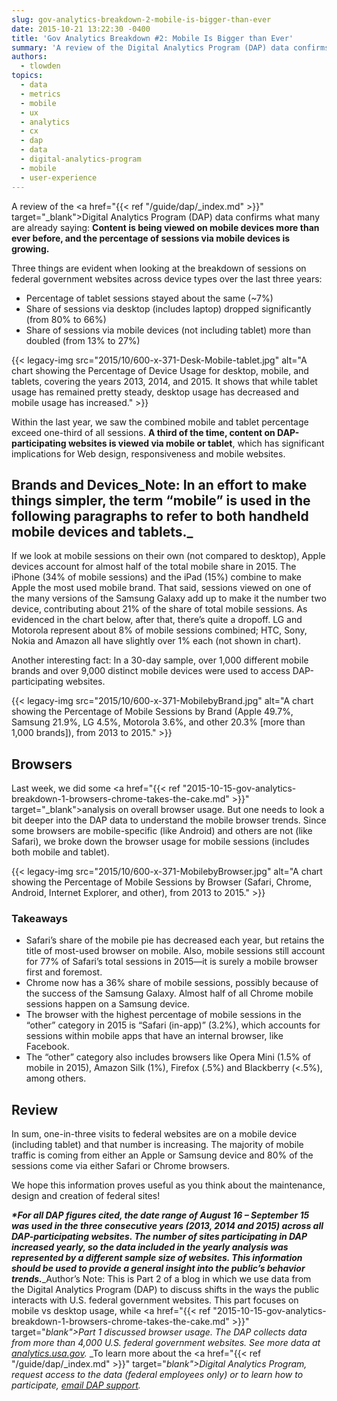 ```yaml
---
slug: gov-analytics-breakdown-2-mobile-is-bigger-than-ever
date: 2015-10-21 13:22:30 -0400
title: 'Gov Analytics Breakdown #2: Mobile Is Bigger than Ever'
summary: 'A review of the Digital Analytics Program (DAP) data confirms what many are already saying: Content is being viewed on mobile devices more than ever before, and the percentage of sessions via mobile devices is growing. Three things are evident when looking at the breakdown of sessions on federal government websites across device types over the'
authors:
  - tlowden
topics:
  - data
  - metrics
  - mobile
  - ux
  - analytics
  - cx
  - dap
  - data
  - digital-analytics-program
  - mobile
  - user-experience
---
```


A review of the <a href="{{< ref "/guide/dap/_index.md" >}}" target="_blank">Digital Analytics Program</a> (DAP) data confirms what many are already saying: **Content is being viewed on mobile devices more than ever before, and the percentage of sessions via mobile devices is growing.**

Three things are evident when looking at the breakdown of sessions on federal government websites across device types over the last three years:

  * Percentage of tablet sessions stayed about the same (~7%)
  * Share of sessions via desktop (includes laptop) dropped significantly (from 80% to 66%)
  * Share of sessions via mobile devices (not including tablet) more than doubled (from 13% to 27%)

{{< legacy-img src="2015/10/600-x-371-Desk-Mobile-tablet.jpg" alt="A chart showing the Percentage of Device Usage for desktop, mobile, and tablets, covering the years 2013, 2014, and 2015. It shows that while tablet usage has remained pretty steady, desktop usage has decreased and mobile usage has increased." >}}

Within the last year, we saw the combined mobile and tablet percentage exceed one-third of all sessions. **A third of the time, content on DAP-participating websites is viewed via mobile or tablet**, which has significant implications for Web design, responsiveness and mobile websites.

## Brands and Devices_Note: In an effort to make things simpler, the term “mobile” is used in the following paragraphs to refer to both handheld mobile devices and tablets._

If we look at mobile sessions on their own (not compared to desktop), Apple devices account for almost half of the total mobile share in 2015. The iPhone (34% of mobile sessions) and the iPad (15%) combine to make Apple the most used mobile brand. That said, sessions viewed on one of the many versions of the Samsung Galaxy add up to make it the number two device, contributing about 21% of the share of total mobile sessions. As evidenced in the chart below, after that, there’s quite a dropoff. LG and Motorola represent about 8% of mobile sessions combined; HTC, Sony, Nokia and Amazon all have slightly over 1% each (not shown in chart).

Another interesting fact: In a 30-day sample, over 1,000 different mobile brands and over 9,000 distinct mobile devices were used to access DAP-participating websites.

{{< legacy-img src="2015/10/600-x-371-MobilebyBrand.jpg" alt="A chart showing the Percentage of Mobile Sessions by Brand (Apple 49.7%, Samsung 21.9%, LG 4.5%, Motorola 3.6%, and other 20.3% [more than 1,000 brands]), from 2013 to 2015." >}}

## Browsers

Last week, we did some <a href="{{< ref "2015-10-15-gov-analytics-breakdown-1-browsers-chrome-takes-the-cake.md" >}}" target="_blank">analysis on overall browser usage</a>. But one needs to look a bit deeper into the DAP data to understand the mobile browser trends. Since some browsers are mobile-specific (like Android) and others are not (like Safari), we broke down the browser usage for mobile sessions (includes both mobile and tablet).

{{< legacy-img src="2015/10/600-x-371-MobilebyBrowser.jpg" alt="A chart showing the Percentage of Mobile Sessions by Browser (Safari, Chrome, Android, Internet Explorer, and other), from 2013 to 2015." >}}

### Takeaways

  * Safari’s share of the mobile pie has decreased each year, but retains the title of most-used browser on mobile. Also, mobile sessions still account for 77% of Safari’s total sessions in 2015—it is surely a mobile browser first and foremost.
  * Chrome now has a 36% share of mobile sessions, possibly because of the success of the Samsung Galaxy. Almost half of all Chrome mobile sessions happen on a Samsung device.
  * The browser with the highest percentage of mobile sessions in the &#8220;other&#8221; category in 2015 is &#8220;Safari (in-app)&#8221; (3.2%), which accounts for sessions within mobile apps that have an internal browser, like Facebook.
  * The “other” category also includes browsers like Opera Mini (1.5% of mobile in 2015), Amazon Silk (1%), Firefox (.5%) and Blackberry (<.5%), among others.

## Review

In sum, one-in-three visits to federal websites are on a mobile device (including tablet) and that number is increasing. The majority of mobile traffic is coming from either an Apple or Samsung device and 80% of the sessions come via either Safari or Chrome browsers.

We hope this information proves useful as you think about the maintenance, design and creation of federal sites!

**_*For all DAP figures cited, the date range of August 16 &#8211; September 15 was used in the three consecutive years (2013, 2014 and 2015) across all DAP-participating websites. The number of sites participating in DAP increased yearly, so the data included in the yearly analysis was represented by a different sample size of websites. This information should be used to provide a general insight into the public’s behavior trends._**_Author’s Note: This is Part 2 of a blog in which we use data from the Digital Analytics Program (DAP) to discuss shifts in the ways the public interacts with U.S. federal government websites. This part focuses on mobile vs desktop usage, while <a href="{{< ref "2015-10-15-gov-analytics-breakdown-1-browsers-chrome-takes-the-cake.md" >}}" target="_blank">Part 1 discussed browser usage</a>. The DAP collects data from more than 4,000 U.S. federal government websites. See more data at <a href="http://analytics.usa.gov" target="_blank">analytics.usa.gov</a>._
_To learn more about the <a href="{{< ref "/guide/dap/_index.md" >}}" target="_blank">Digital Analytics Program</a>, request access to the data (federal employees only) or to learn how to participate, <a href="mailto:dap@support.digitalgov.gov" target="_blank">email DAP support</a>._
